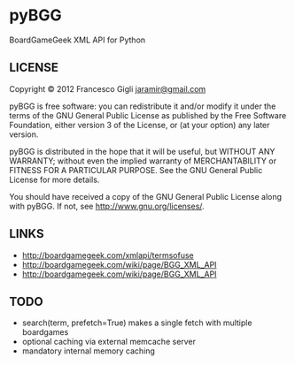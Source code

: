 pyBGG
=====

BoardGameGeek XML API for Python


LICENSE
-------

Copyright © 2012 Francesco Gigli <jaramir@gmail.com>

pyBGG is free software: you can redistribute it and/or modify
it under the terms of the GNU General Public License as published by
the Free Software Foundation, either version 3 of the License, or
(at your option) any later version.

pyBGG is distributed in the hope that it will be useful,
but WITHOUT ANY WARRANTY; without even the implied warranty of
MERCHANTABILITY or FITNESS FOR A PARTICULAR PURPOSE.  See the
GNU General Public License for more details.

You should have received a copy of the GNU General Public License
along with pyBGG.  If not, see <http://www.gnu.org/licenses/>.

LINKS
-----

* http://boardgamegeek.com/xmlapi/termsofuse
* http://boardgamegeek.com/wiki/page/BGG_XML_API
* http://boardgamegeek.com/wiki/page/BGG_XML_API

TODO
----

* search(term, prefetch=True) makes a single fetch with multiple boardgames
* optional caching via external memcache server
* mandatory internal memory caching
